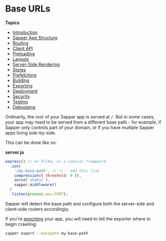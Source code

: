# Base URLs

**Topics**
* [Introduction](./readme.md)
* [Sapper App Structure](./01-sapper-app-structure.md)
* [Routing](./02-routing.md)
* [Client API](./03-client-api.md)
* [Preloading](./04-preloading.md)
* [Layouts](./05-layouts.md)
* [Server-Side Rendering](./06-server-side-rendering.md)
* [Stores](./07-stores.md)
* [Prefetching](./08-prefetching.md)
* [Building](./09-building.md)
* [Exporting](./10-exporting.md)
* [Deployment](./11-deployment.md)
* [Security](./12-security.md)
* [Testing](./14-testing.md)
* [Debugging](./15-debugging.md)

Ordinarily, the root of your Sapper app is served at `/`. But in some cases, your app may need to be served from a different base path - for example, if Sapper only controls part of your domain, or if you have multiple Sapper apps living side-by-side.

This can be done like so:

**server.js**
```js
express() // or Polka, or a similar framework
  .use(
    '/my-base-path', // <!-- add this line
    compression({ threshold: 0 }),
    serve('static'),
    sapper.middleware()
  )
  .listen(process.env.PORT);
```

Sapper will detect the base path and configure both the server-side and client-side routers accordingly.

If you're [exporting](./10-exporting.md) your app, you will need to tell the exporter where to begin crawling:

```bash
sapper export --basepath my-base-path
```